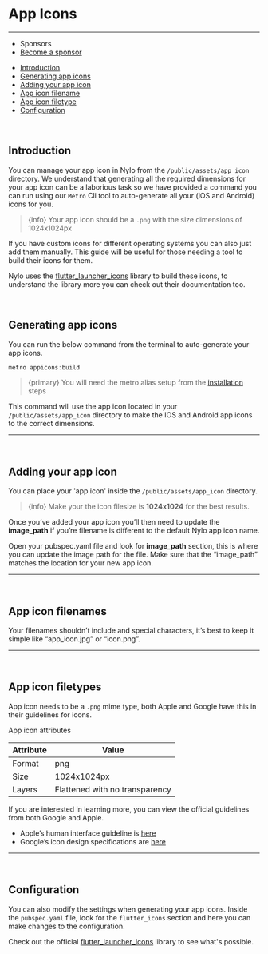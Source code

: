 # App Icons

---

- <span class="text-grey">Sponsors</span>
- [Become a sponsor](https://nylo.dev/contributions)

<a name="section-1"></a>
- [Introduction](#introduction "Introduction")
- [Generating app icons](#generating-app-icons "Generating app icons")
- [Adding your app icon](#adding-your-app-icon)
- [App icon filename](#app-icon-filenames "App icon filenames")
- [App icon filetype](#app-icon-filetype "App icon filetype")
- [Configuration](#configuration "Configuration for app icons")


<a name="introduction"></a>
<br>
## Introduction

You can manage your app icon in Nylo from the `/public/assets/app_icon` directory. We understand that generating all the required dimensions for your app icon can be a laborious task so we have provided a command you can run using our `Metro` Cli tool to auto-generate all your (iOS and Android) icons for you. 

> {info}  Your app icon should be a `.png` with the size dimensions of 1024x1024px

If you have custom icons for different operating systems you can also just add them manually. This guide will be useful for those needing a tool to build their icons for them.

Nylo uses the [flutter\_launcher\_icons](https://pub.dev/packages/flutter_launcher_icons) library to build these icons, to understand the library more you can check out their documentation too.

<a name="generating-app-icons"></a>
<br>

## Generating app icons


You can run the below command from the terminal to auto-generate your app icons.
``` dart
metro appicons:build
```

> {primary} You will need the metro alias setup from the [installation](/docs/1.x/installation) steps

This command will use the app icon located in your `/public/assets/app_icon`  directory to make the IOS and Android app icons to the correct dimensions.

---

<a name="adding-your-app-icon"></a>
<br>

## Adding your app icon

You can place your 'app icon' inside the `/public/assets/app_icon` directory. 

> {info} Make your the icon filesize is **1024x1024** for the best results. 

Once you’ve added your app icon you’ll then need to update the **image\_path** if you’re filename is different to the default Nylo app icon name. 

Open your pubspec.yaml file and look for **image\_path** section, this is where you can update the image path for the file. Make sure that the “image\_path” matches the location for your new app icon.

---

<a name="app-icon-filenames"></a>
<br>

## App icon filenames

Your filenames shouldn’t include and special characters, it’s best to keep it simple like “app\_icon.jpg” or “icon.png”.

---

<a name="app-icon-filetype"></a>
<br>

## App icon filetypes

App icon needs to be a `.png` mime type, both Apple and Google have this in their guidelines for icons.
 
App icon attributes

| Attribute  | Value  |
|---|---|
|  Format |  png |
|  Size |  1024x1024px |
|  Layers |  Flattened with no transparency |

If you are interested in learning more, you can view the official guidelines from both Google and Apple.

- Apple’s human interface guideline is [here](https://developer.apple.com/design/human-interface-guidelines/ios/icons-and-images/app-icon/ "Apple’s human interface guideline for App Icons")
- Google’s icon design specifications are [here](https://developer.android.com/google-play/resources/icon-design-specifications "Google’s guidelines for icon design")

---

<a name="configuration"></a>
<br>

## Configuration

You can also modify the settings when generating your app icons.
Inside the `pubspec.yaml` file, look for the `flutter_icons` section and here you can make changes to the configuration.

Check out the official [flutter\_launcher\_icons](https://pub.dev/packages/flutter_launcher_icons) library to see what's possible.
